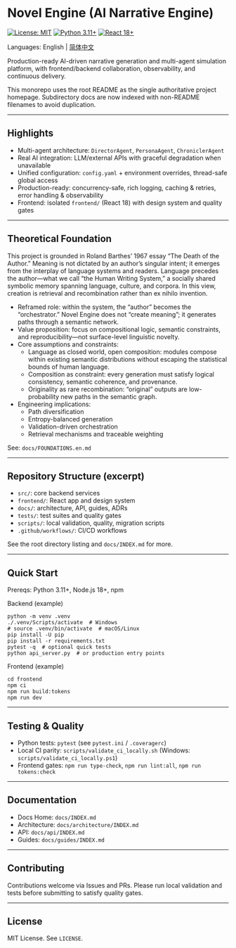 # Novel Engine (AI Narrative Engine)

[![License: MIT](https://img.shields.io/badge/License-MIT-blue.svg)](LICENSE)
[![Python 3.11+](https://img.shields.io/badge/python-3.11+-blue.svg)](https://www.python.org/downloads/)
[![React 18+](https://img.shields.io/badge/react-18+-blue.svg)](https://react.dev/)

Languages: English | [简体中文](README.md)

Production-ready AI-driven narrative generation and multi-agent simulation platform, with frontend/backend collaboration, observability, and continuous delivery.

This monorepo uses the root README as the single authoritative project homepage. Subdirectory docs are now indexed with non-README filenames to avoid duplication.

---

## Highlights

- Multi-agent architecture: `DirectorAgent`, `PersonaAgent`, `ChroniclerAgent`
- Real AI integration: LLM/external APIs with graceful degradation when unavailable
- Unified configuration: `config.yaml` + environment overrides, thread-safe global access
- Production-ready: concurrency-safe, rich logging, caching & retries, error handling & observability
- Frontend: isolated `frontend/` (React 18) with design system and quality gates

---

## Theoretical Foundation

This project is grounded in Roland Barthes’ 1967 essay “The Death of the Author.” Meaning is not dictated by an author’s singular intent; it emerges from the interplay of language systems and readers. Language precedes the author—what we call “the Human Writing System,” a socially shared symbolic memory spanning language, culture, and corpora. In this view, creation is retrieval and recombination rather than ex nihilo invention.

- Reframed role: within the system, the “author” becomes the “orchestrator.” Novel Engine does not “create meaning”; it generates paths through a semantic network.
- Value proposition: focus on compositional logic, semantic constraints, and reproducibility—not surface-level linguistic novelty.
- Core assumptions and constraints:
  - Language as closed world, open composition: modules compose within existing semantic distributions without escaping the statistical bounds of human language.
  - Composition as constraint: every generation must satisfy logical consistency, semantic coherence, and provenance.
  - Originality as rare recombination: “original” outputs are low-probability new paths in the semantic graph.
- Engineering implications:
  - Path diversification
  - Entropy-balanced generation
  - Validation-driven orchestration
  - Retrieval mechanisms and traceable weighting

See: `docs/FOUNDATIONS.en.md`

---

## Repository Structure (excerpt)

- `src/`: core backend services
- `frontend/`: React app and design system
- `docs/`: architecture, API, guides, ADRs
- `tests/`: test suites and quality gates
- `scripts/`: local validation, quality, migration scripts
- `.github/workflows/`: CI/CD workflows

See the root directory listing and `docs/INDEX.md` for more.

---

## Quick Start

Prereqs: Python 3.11+, Node.js 18+, npm

Backend (example)

```
python -m venv .venv
./.venv/Scripts/activate  # Windows
# source .venv/bin/activate  # macOS/Linux
pip install -U pip
pip install -r requirements.txt
pytest -q  # optional quick tests
python api_server.py  # or production entry points
```

Frontend (example)

```
cd frontend
npm ci
npm run build:tokens
npm run dev
```

---

## Testing & Quality

- Python tests: `pytest` (see `pytest.ini` / `.coveragerc`)
- Local CI parity: `scripts/validate_ci_locally.sh` (Windows: `scripts/validate_ci_locally.ps1`)
- Frontend gates: `npm run type-check`, `npm run lint:all`, `npm run tokens:check`

---

## Documentation

- Docs Home: `docs/INDEX.md`
- Architecture: `docs/architecture/INDEX.md`
- API: `docs/api/INDEX.md`
- Guides: `docs/guides/INDEX.md`

---

## Contributing

Contributions welcome via Issues and PRs. Please run local validation and tests before submitting to satisfy quality gates.

---

## License

MIT License. See `LICENSE`.

